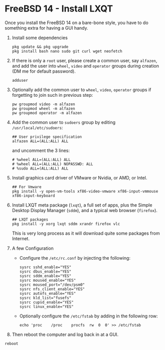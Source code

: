 # FreeBSD 14 - Install LXQT



Once you install the FreeBSD 14 on a bare-bone style, you have to do something extra for having a GUI handy.



1. Install some dependencies

   ```
   pkg update && pkg upgrade
   pkg install bash nano sudo git curl wget neofetch
   ```

   

2. If there is only a `root` user, please create a common user, say `alfazen`, and add the user into `wheel`, `video` and `operator` groups during creation (DM me for default password).

   ```
   adduser
   ```

   

3. Optionally add the common user to `wheel`, `video`, `operator` groups if forgetting to join such in previous step:

   ```
   pw groupmod video -m alfazen
   pw groupmod wheel -m alfazen
   pw groupmod operator -m alfazen
   ```

   

4. Add the common user to `sudoers` group by editing `/usr/local/etc/sudoers`:

   ```
   ## User privilege specification
   alfazen ALL=(ALL:ALL) ALL
   ```

   and uncomment the 3 lines:

   ```
   # %wheel ALL=(ALL:ALL) ALL
   # %wheel ALL=(ALL:ALL) NOPASSWD: ALL
   # %sudo ALL=(ALL:ALL) ALL 
   ```

   

5. Install graphics card driver of VMware or Nvidia, or AMD, or Intel.

   ```
   ## For Vmware
   pkg install -y open-vm-tools xf86-video-vmware xf86-input-vmmouse xf86-input-keyboard
   ```

   

6. Install LXQT meta package (`lxqt`), a full set of apps, plus the Simple Desktop Display Manager (`sddm`), and a typical web browser (`firefox`).

   ```
   ## LXQT packages
   pkg install -y xorg lxqt sddm xrandr firefox vlc
   ```

   This is very long process as it will download quite some packages from Internet.

   

7. A few Configuration

   * Configure the `/etc/rc.conf` by injecting the following:

     ```
     sysrc sshd_enable="YES"
     sysrc dbus_enable="YES"
     sysrc sddm_enable="YES"
     sysrc moused_enable="YES"
     sysrc moused_port="/dev/psm0"
     sysrc nfs_client_enable="YES"
     sysrc autofs_enable="YES"
     sysrc kld_list="fusefs"
     sysrc cupsd_enable="YES"
     sysrc linux_enable="YES"
     ```
     
   * Optionally configure the `/etc/fstab` by adding in the following row:
   
     ```
     echo 'proc    /proc    procfs  rw  0  0' >> /etc/fstab
     ```
     
     
   
8. Then reboot the computer and log back in at a GUI.

  ```
  reboot
  ```

  

  